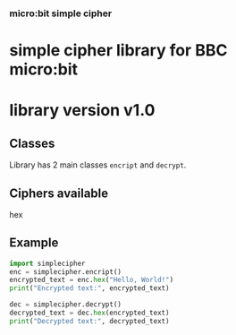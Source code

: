 
### micro:bit simple cipher
# simple cipher library for BBC micro:bit
# library version v1.0

## Classes
Library has 2 main classes `encript` and `decrypt`.

## Ciphers available
hex

## Example
```python
import simplecipher
enc = simplecipher.encript()
encrypted_text = enc.hex("Hello, World!")
print("Encrypted text:", encrypted_text)

dec = simplecipher.decrypt()
decrypted_text = dec.hex(encrypted_text)
print("Decrypted text:", decrypted_text)
```

